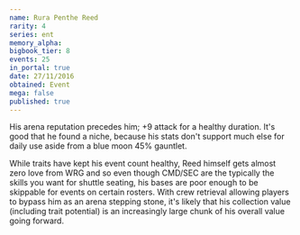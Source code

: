 ```yaml
---
name: Rura Penthe Reed
rarity: 4
series: ent
memory_alpha:
bigbook_tier: 8
events: 25
in_portal: true
date: 27/11/2016
obtained: Event
mega: false
published: true
---
```


His arena reputation precedes him; +9 attack for a healthy duration. It's good that he found a niche, because his stats don't support much else for daily use aside from a blue moon 45% gauntlet.

While traits have kept his event count healthy, Reed himself gets almost zero love from WRG and so even though CMD/SEC are the typically the skills you want for shuttle seating, his bases are poor enough to be skippable for events on certain rosters. With crew retrieval allowing players to bypass him as an arena stepping stone, it's likely that his collection value (including trait potential) is an increasingly large chunk of his overall value going forward.
